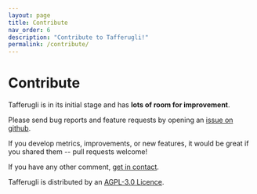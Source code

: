 ```yaml
---
layout: page
title: Contribute
nav_order: 6
description: "Contribute to Tafferugli!"
permalink: /contribute/
---
```


# Contribute

Tafferugli is in its initial stage and has **lots of room for improvement**.

Please send bug reports and feature requests by opening an [issue on github](https://www.github.com/sowdust/tafferugli/issues).

If you develop metrics, improvements, or new features, it would be great if you shared them -- pull requests welcome!

If you have any other comment, [get in contact](/contact).

Tafferugli is distributed by an [AGPL-3.0 Licence](https://www.gnu.org/licenses/agpl-3.0.en.html).